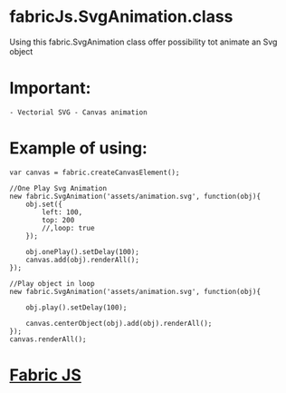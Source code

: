 fabricJs.SvgAnimation.class
===========================

Using this fabric.SvgAnimation class offer possibility tot animate an Svg object

Important:
===
	- Vectorial SVG - Canvas animation


Example of using:
===

	var canvas = fabric.createCanvasElement();

	//One Play Svg Animation
	new fabric.SvgAnimation('assets/animation.svg', function(obj){
		obj.set({
			left: 100,
			top: 200
			//,loop: true
		});

		obj.onePlay().setDelay(100);
		canvas.add(obj).renderAll();
	});

	//Play object in loop
	new fabric.SvgAnimation('assets/animation.svg', function(obj){

		obj.play().setDelay(100);

		canvas.centerObject(obj).add(obj).renderAll();
	});
	canvas.renderAll();

<a href="https://github.com/kangax/fabric.js" ta>Fabric JS</a>
===
